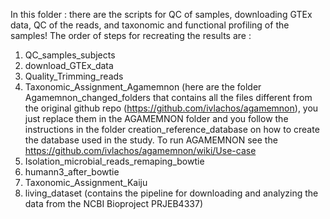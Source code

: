 In this folder : 
there are the scripts for QC of samples, downloading GTEx data, QC of the reads, and taxonomic and functional profiling of the samples! The order of steps for recreating the results are : 
  1. QC_samples_subjects
  2. download_GTEx_data
  3. Quality_Trimming_reads
  4. Taxonomic_Assignment_Agamemnon (here are the folder Agamemnon_changed_folders that contains all the files different from the original github repo (https://github.com/ivlachos/agamemnon), you just replace them in the AGAMEMNON folder and you follow the instructions in the folder creation_reference_database on how to create the database used in the study. To run AGAMEMNON see the https://github.com/ivlachos/agamemnon/wiki/Use-case
  5. Isolation_microbial_reads_remaping_bowtie
  6. humann3_after_bowtie
  7. Taxonomic_Assignment_Kaiju
  8. living_dataset (contains the pipeline for downloading and analyzing the data from the NCBI Bioproject PRJEB4337)
